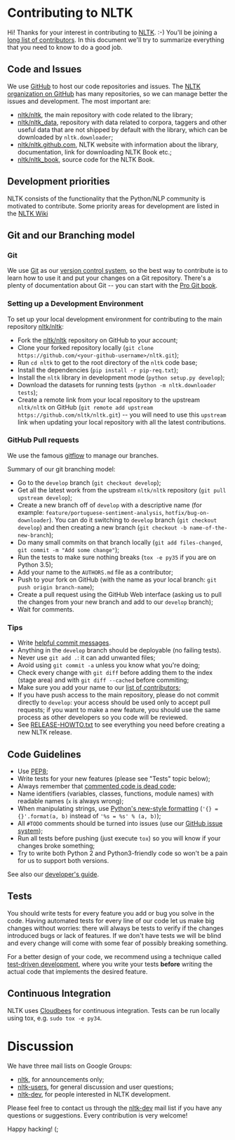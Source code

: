 # Contributing to NLTK

Hi! Thanks for your interest in contributing to [NLTK](http://www.nltk.org/).
:-) You'll be joining a [long list of contributors](https://github.com/nltk/nltk/blob/develop/AUTHORS.md).
In this document we'll try to summarize everything that you need to know to
do a good job.


## Code and Issues

We use [GitHub](https://www.github.com/) to host our code repositories and
issues. The [NLTK organization on GitHub](https://github.com/nltk) has many
repositories, so we can manage better the issues and development. The most
important are:

- [nltk/nltk](https://github.com/nltk/nltk/), the main repository with code
  related to the library;
- [nltk/nltk_data](https://github.com/nltk/nltk_data), repository with data
  related to corpora, taggers and other useful data that are not shipped by
  default with the library, which can be downloaded by `nltk.downloader`;
- [nltk/nltk.github.com](https://github.com/nltk/nltk.github.com), NLTK website
  with information about the library, documentation, link for downloading NLTK
  Book etc.;
- [nltk/nltk_book](https://github.com/nltk/nltk_book), source code for the NLTK
  Book.

## Development priorities

NLTK consists of the functionality that the Python/NLP community is motivated to contribute.
Some priority areas for development are listed in the [NLTK Wiki](https://github.com/nltk/nltk/wiki#development)

## Git and our Branching model

### Git

We use [Git](http://git-scm.com/) as our [version control
system](http://en.wikipedia.org/wiki/Revision_control), so the best way to
contribute is to learn how to use it and put your changes on a Git repository.
There's a plenty of documentation about Git -- you can start with the [Pro Git
book](http://git-scm.com/book/).


### Setting up a Development Environment

To set up your local development environment for contributing to the main
repository [nltk/nltk](https://github.com/nltk/nltk/):

- Fork the [nltk/nltk](https://github.com/nltk/nltk/) repository on GitHub
  to your account;
- Clone your forked repository locally
  (`git clone https://github.com/<your-github-username>/nltk.git`);
- Run `cd nltk` to get to the root directory of the `nltk` code base;
- Install the dependencies (`pip install -r pip-req.txt`);
- Install the `nltk` library in development mode
  (`python setup.py develop`);
- Download the datasets for running tests
  (`python -m nltk.downloader tests`);
- Create a remote link from your local repository to the
  upstream `nltk/nltk` on GitHub
  (`git remote add upstream https://github.com/nltk/nltk.git`) --
  you will need to use this `upstream` link when updating your local repository
  with all the latest contributions.

### GitHub Pull requests

We use the famous
[gitflow](http://nvie.com/posts/a-successful-git-branching-model/) to manage our
branches.

Summary of our git branching model:
- Go to the `develop` branch (`git checkout develop`);
- Get all the latest work from the upstream `nltk/nltk` repository
  (`git pull upstream develop`);
- Create a new branch off of `develop` with a descriptive name (for example:
  `feature/portuguese-sentiment-analysis`, `hotfix/bug-on-downloader`). You can
  do it switching to `develop` branch (`git checkout develop`) and then
  creating a new branch (`git checkout -b name-of-the-new-branch`);
- Do many small commits on that branch locally (`git add files-changed`,
  `git commit -m "Add some change"`);
- Run the tests to make sure nothing breaks
  (`tox -e py35` if you are on Python 3.5);
- Add your name to the `AUTHORS.md` file as a contributor;
- Push to your fork on GitHub (with the name as your local branch:
  `git push origin branch-name`);
- Create a pull request using the GitHub Web interface (asking us to pull the
  changes from your new branch and add to our `develop` branch);
- Wait for comments.


### Tips

- Write [helpful commit
  messages](http://robots.thoughtbot.com/5-useful-tips-for-a-better-commit-message).
- Anything in the `develop` branch should be deployable (no failing tests).
- Never use `git add .`: it can add unwanted files;
- Avoid using `git commit -a` unless you know what you're doing;
- Check every change with `git diff` before adding them to the index (stage
  area) and with `git diff --cached` before commiting;
- Make sure you add your name to our [list of contributors](https://github.com/nltk/nltk/blob/develop/AUTHORS.md);
- If you have push access to the main repository, please do not commit directly
  to `develop`: your access should be used only to accept pull requests; if you
  want to make a new feature, you should use the same process as other
  developers so you code will be reviewed.
- See [RELEASE-HOWTO.txt](RELEASE-HOWTO.txt) to see everything you
  need before creating a new NLTK release.


## Code Guidelines

- Use [PEP8](http://www.python.org/dev/peps/pep-0008/);
- Write tests for your new features (please see "Tests" topic below);
- Always remember that [commented code is dead
  code](http://www.codinghorror.com/blog/2008/07/coding-without-comments.html);
- Name identifiers (variables, classes, functions, module names) with readable
  names (`x` is always wrong);
- When manipulating strings, use [Python's new-style
  formatting](http://docs.python.org/library/string.html#format-string-syntax)
  (`'{} = {}'.format(a, b)` instead of `'%s = %s' % (a, b)`);
- All `#TODO` comments should be turned into issues (use our
  [GitHub issue system](https://github.com/nltk/nltk/issues));
- Run all tests before pushing (just execute `tox`) so you will know if your
  changes broke something;
- Try to write both Python 2 and Python3-friendly code so won't be a pain for
  us to support both versions.

See also our [developer's
guide](https://github.com/nltk/nltk/wiki/Developers-Guide).


## Tests

You should write tests for every feature you add or bug you solve in the code.
Having automated tests for every line of our code let us make big changes
without worries: there will always be tests to verify if the changes introduced
bugs or lack of features. If we don't have tests we will be blind and every
change will come with some fear of possibly breaking something.

For a better design of your code, we recommend using a technique called
[test-driven development](https://en.wikipedia.org/wiki/Test-driven_development),
where you write your tests **before** writing the actual code that implements
the desired feature.


## Continuous Integration

NLTK uses [Cloudbees](https://nltk.ci.cloudbees.com/) for continuous integration.
Tests can be run locally using tox, e.g. `sudo tox -e py34`.

# Discussion

We have three mail lists on Google Groups:

- [nltk][nltk-announce], for announcements only;
- [nltk-users][nltk-users], for general discussion and user questions;
- [nltk-dev][nltk-dev], for people interested in NLTK development.

Please feel free to contact us through the [nltk-dev][nltk-dev] mail list if
you have any questions or suggestions. Every contribution is very welcome!

Happy hacking! (;

[nltk-announce]: https://groups.google.com/forum/#!forum/nltk
[nltk-dev]: https://groups.google.com/forum/#!forum/nltk-dev
[nltk-users]: https://groups.google.com/forum/#!forum/nltk-users
